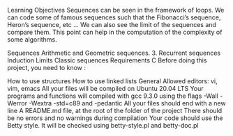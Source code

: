 Learning Objectives
Sequences can be seen in the framework of loops. We can code some of famous sequences such that the Fibonacci’s sequence, Heron’s sequence, etc … We can also see the limit of the sequences and compare them. This point can help in the computation of the complexity of some algorithms.

Sequences
Arithmetic and Geometric sequences. 3. Recurrent sequences
Induction
Limits
Classic sequences
Requirements
C
Before doing this project, you need to know :

How to use structures
How to use linked lists
General
Allowed editors: vi, vim, emacs
All your files will be compiled on Ubuntu 20.04 LTS
Your programs and functions will compiled with gcc 9.3.0 using the flags -Wall -Werror -Wextra -std=c89 and -pedantic
All your files should end with a new line
A README.md file, at the root of the folder of the project
There should be no errors and no warnings during compilation
Your code should use the Betty style. It will be checked using betty-style.pl and betty-doc.pl
